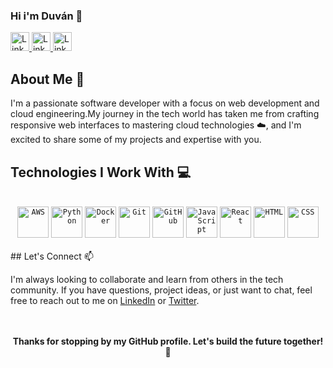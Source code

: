 ### Hi i'm Duván 👋

<a target="_blank" href="https://www.linkedin.com/in/duv%C3%A1n-moreno-cardona-767513171/">
  <img width="30" src="https://freelogopng.com/images/all_img/1656997498linkedin-icon-white.png" alt="LinkedIn" title="LinkedIn"/>
</a>
<a target="_blank" href="https://dev.to/duvanmorenocardona">
  <img width="30" src="https://cdn4.iconfinder.com/data/icons/logos-and-brands-1/512/84_Dev_logo_logos-512.png" alt="LinkedIn" title="LinkedIn"/>
</a>
<a target="_blank" href="https://twitter.com/DuVanDev">
    <img width="30" src="https://upload.wikimedia.org/wikipedia/commons/5/57/X_logo_2023_%28white%29.png" alt="LinkedIn" title="LinkedIn"/>
</a>
</br>

## About Me 🚀

I'm a passionate software developer with a focus on web development and cloud engineering.My journey in the tech world has taken me from crafting responsive web interfaces to mastering cloud technologies ☁️, and I'm excited to share some of my projects and expertise with you.

## Technologies I Work With 💻

</br>
<div align="center">
	<code><img width="50" src="https://user-images.githubusercontent.com/25181517/183896132-54262f2e-6d98-41e3-8888-e40ab5a17326.png" alt="AWS" title="AWS"/></code>
	<code><img width="50" src="https://user-images.githubusercontent.com/25181517/183423507-c056a6f9-1ba8-4312-a350-19bcbc5a8697.png" alt="Python" title="Python"/></code>
  <code><img width="50" src="https://user-images.githubusercontent.com/25181517/117207330-263ba280-adf4-11eb-9b97-0ac5b40bc3be.png" alt="Docker" title="Docker"/></code>
	<code><img width="50" src="https://user-images.githubusercontent.com/25181517/192108372-f71d70ac-7ae6-4c0d-8395-51d8870c2ef0.png" alt="Git" title="Git"/></code>
	<code><img width="50" src="https://user-images.githubusercontent.com/25181517/192108374-8da61ba1-99ec-41d7-80b8-fb2f7c0a4948.png" alt="GitHub" title="GitHub"/></code>
	<code><img width="50" src="https://user-images.githubusercontent.com/25181517/117447155-6a868a00-af3d-11eb-9cfe-245df15c9f3f.png" alt="JavaScript" title="JavaScript"/></code>
  <code><img width="50" src="https://user-images.githubusercontent.com/25181517/183897015-94a058a6-b86e-4e42-a37f-bf92061753e5.png" alt="React" title="React"/></code>
  <code><img width="50" src="https://user-images.githubusercontent.com/25181517/192158954-f88b5814-d510-4564-b285-dff7d6400dad.png" alt="HTML" title="HTML"/></code>
	<code><img width="50" src="https://user-images.githubusercontent.com/25181517/183898674-75a4a1b1-f960-4ea9-abcb-637170a00a75.png" alt="CSS" title="CSS"/></code>
</div>
</br>
## Let's Connect 📫

I'm always looking to collaborate and learn from others in the tech community. If you have questions, project ideas, or just want to chat, feel free to reach out to me on [LinkedIn](https://www.linkedin.com/in/duv%C3%A1n-moreno-cardona-767513171/) or [Twitter](https://twitter.com/DuVanDev).
</br>
</br>
</br>
<div align="center" >
  <strong> Thanks for stopping by my GitHub profile. Let's build the future together! 🚀 </strong>
</div>


